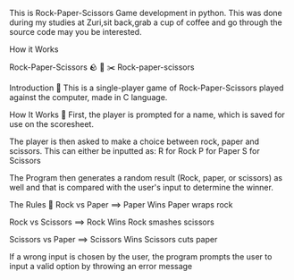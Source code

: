 This is Rock-Paper-Scissors Game development in python. This was done during my studies at Zuri,sit back,grab a cup of coffee and go through the source code may you be interested.

How it Works

Rock-Paper-Scissors 🪨 🧻 ✂️
Rock-paper-scissors

Introduction 👀
This is a single-player game of Rock-Paper-Scissors played against the computer, made in C language.

How It Works 🚀
First, the player is prompted for a name, which is saved for use on the scoresheet.

The player is then asked to make a choice between rock, paper and scissors. This can either be inputted as:
R for Rock
P for Paper
S for Scissors

The Program then generates a random result (Rock, paper, or scissors) as well and that is compared with the user's input to determine the winner.

The Rules 📜
Rock vs Paper ==> Paper Wins
Paper wraps rock

Rock vs Scissors ==> Rock Wins
Rock smashes scissors

Scissors vs Paper ==> Scissors Wins
Scissors cuts paper

If a wrong input is chosen by the user, the program prompts the user to input a valid option by throwing an error message
